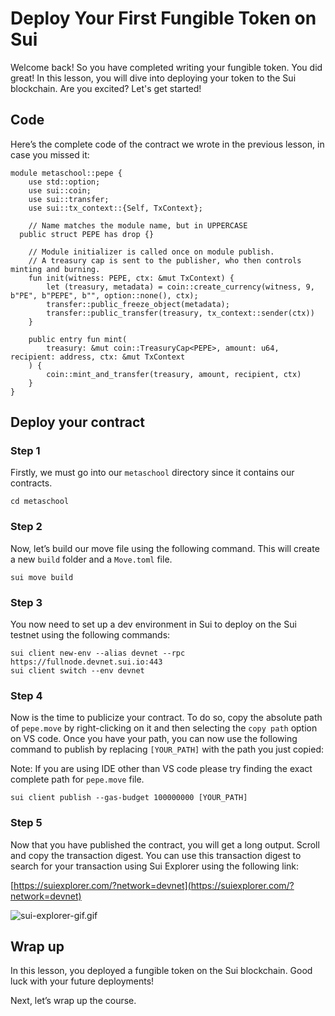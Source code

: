 # Deploy Your First Fungible Token on Sui

Welcome back! So you have completed writing your fungible token. You did great! In this lesson, you will dive into deploying your token to the Sui blockchain. Are you excited? Let's get started!

## Code

Here’s the complete code of the contract we wrote in the previous lesson, in case you missed it:

```
module metaschool::pepe {
    use std::option;
    use sui::coin;
    use sui::transfer;
    use sui::tx_context::{Self, TxContext};

    // Name matches the module name, but in UPPERCASE
  public struct PEPE has drop {}

    // Module initializer is called once on module publish.
    // A treasury cap is sent to the publisher, who then controls minting and burning.
    fun init(witness: PEPE, ctx: &mut TxContext) {
        let (treasury, metadata) = coin::create_currency(witness, 9, b"PE", b"PEPE", b"", option::none(), ctx);
        transfer::public_freeze_object(metadata);
        transfer::public_transfer(treasury, tx_context::sender(ctx))
    }

    public entry fun mint(
        treasury: &mut coin::TreasuryCap<PEPE>, amount: u64, recipient: address, ctx: &mut TxContext
    ) {
        coin::mint_and_transfer(treasury, amount, recipient, ctx)
    }
}
```

## Deploy your contract

### Step 1

Firstly, we must go into our `metaschool` directory since it contains our contracts.

```
cd metaschool
```

### Step 2

Now, let’s build our move file using the following command. This will create a new `build` folder and a `Move.toml` file. 

```
sui move build
```

### Step 3

You now need to set up a dev environment in Sui to deploy on the Sui testnet using the following commands: 

```
sui client new-env --alias devnet --rpc https://fullnode.devnet.sui.io:443
sui client switch --env devnet
```

### Step 4

Now is the time to publicize your contract. To do so, copy the absolute path of `pepe.move` by right-clicking on it and then selecting the `copy path` option on VS code. Once you have your path, you can now use the following command to publish by replacing `[YOUR_PATH]` with the path you just copied: 

Note: If you are using IDE other than VS code please try finding the exact complete path for `pepe.move` file.

```
sui client publish --gas-budget 100000000 [YOUR_PATH]
```

### Step 5

Now that you have published the contract, you will get a long output. Scroll and copy the transaction digest. You can use this transaction digest to search for your transaction using Sui Explorer using the following link: 

[https://suiexplorer.com/?network=devnet](https://suiexplorer.com/?network=devnet)

![sui-explorer-gif.gif](https://github.com/0xmetaschool/Learning-Projects/blob/main/assests_for_all/assests_for_sui_c3/sui-explorer-gif.gif?raw=true)

## Wrap up

In this lesson, you deployed a fungible token on the Sui blockchain. Good luck with your future deployments!

Next, let’s wrap up the course.
